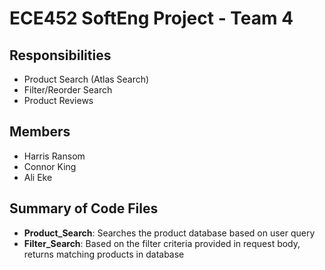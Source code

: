 # ECE452 SoftEng Project - Team 4

## Responsibilities
- Product Search (Atlas Search)
- Filter/Reorder Search
- Product Reviews

## Members
- Harris Ransom
- Connor King
- Ali Eke

## Summary of Code Files
- **Product_Search**: Searches the product database based on user query 
- **Filter_Search**: Based on the filter criteria provided in request body, returns matching products in database
